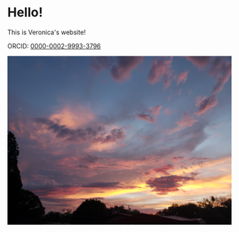 # Hello!
This is Veronica's website!

ORCID: [0000-0002-9993-3796](https://orcid.org/0000-0002-9993-3796)

![llsunset](20220802_201457.jpg)
